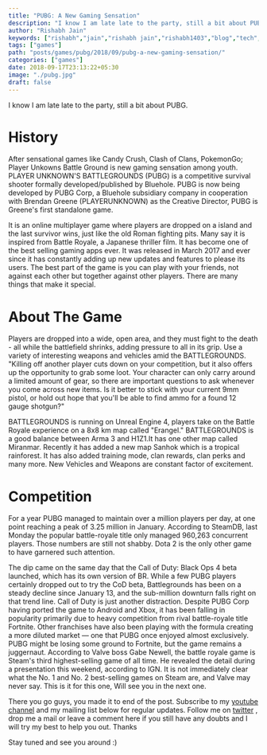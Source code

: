 ```yaml
---
title: "PUBG: A New Gaming Sensation"
description: "I know I am late late to the party, still a bit about PUBG."
author: "Rishabh Jain"
keywords: ["rishabh","jain","rishabh jain","rishabh1403","blog","tech","technology","games","pubg","fortnite"]
tags: ["games"]
path: "posts/games/pubg/2018/09/pubg-a-new-gaming-sensation/"
categories: ["games"]
date: 2018-09-17T23:13:22+05:30
image: "./pubg.jpg"
draft: false
---
```

I know I am late late to the party, still a bit about PUBG.
<!--more-->

# History

After sensational games like Candy Crush, Clash of Clans, PokemonGo; Player Unkowns Battle Ground is new gaming sensation among youth. PLAYER UNKNOWN'S BATTLEGROUNDS (PUBG) is a competitive survival shooter formally developed/published by Bluehole. PUBG is now being developed by PUBG Corp, a Bluehole subsidiary company in cooperation with Brendan Greene (PLAYERUNKNOWN) as the Creative Director, PUBG is Greene's first standalone game.

It is an online multiplayer game where players are dropped on a island and the last survivor wins, just like the old Roman fighting pits. Many say it is inspired from Battle Royale, a Japanese thriller film. It has become one of the best selling gaming apps ever. It was released in March 2017 and ever since it has constantly adding up new updates and features to please its users. The best part of the game is you can play with your friends, not against each other but together against other players. There are many things that make it special.

# About The Game

Players are dropped into a wide, open area, and they must fight to the death - all while the battlefield shrinks, adding pressure to all in its grip. Use a variety of interesting weapons and vehicles amid the BATTLEGROUNDS. "Killing off another player cuts down on your competition, but it also offers up the opportunity to grab some loot. Your character can only carry around a limited amount of gear, so there are important questions to ask whenever you come across new items. Is it better to stick with your current 9mm pistol, or hold out hope that you'll be able to find ammo for a found 12 gauge shotgun?"

BATTLEGROUNDS is running on Unreal Engine 4, players take on the Battle Royale experience on a 8x8 km map called "Erangel." BATTLEGROUNDS is a good balance between Arma 3 and H1Z1.It has one other map called Miranmar. Recently it has added a new map Sanhok which is a tropical rainforest. It has also added training mode, clan rewards, clan perks and many more. New Vehicles and Weapons are constant factor of excitement.

# Competition

For a year PUBG managed to maintain over a million players per day, at one point reaching a peak of 3.25 million in January. According to SteamDB, last Monday the popular battle-royale title only managed 960,263 concurrent players. Those numbers are still not shabby. Dota 2 is the only other game to have garnered such attention.

The dip came on the same day that the Call of Duty: Black Ops 4 beta launched, which has its own version of BR. While a few PUBG players certainly dropped out to try the CoD beta, Battlegrounds has been on a steady decline since January 13, and the sub-million downturn falls right on that trend line. Call of Duty is just another distraction. Despite PUBG Corp having ported the game to Android and Xbox, it has been falling in popularity primarily due to heavy competition from rival battle-royale title Fortnite. Other franchises have also been playing with the formula creating a more diluted market — one that PUBG once enjoyed almost exclusively. PUBG might be losing some ground to Fortnite, but the game remains a juggernaut. According to Valve boss Gabe Newell, the battle royale game is Steam's third highest-selling game of all time. He revealed the detail during a presentation this weekend, according to IGN. It is not immediately clear what the No. 1 and No. 2 best-selling games on Steam are, and Valve may never say. This is it for this one, Will see you in the next one.

There you go guys, you made it to end of the post. Subscribe to my [youtube channel](https://www.youtube.com/channel/UC4syrEYE9_fzeVBajZIyHlA) and my mailing list below for regular updates. Follow me on [twitter](https://www.twitter.com/rishabhjain1403) , drop me a mail or leave a comment here if you still have any doubts and I will try my best to help you out. Thanks

Stay tuned and see you around :)
